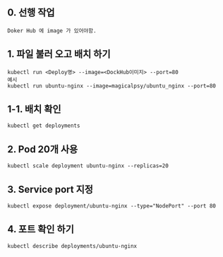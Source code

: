 ## 0. 선행 작업
```
Doker Hub 에 image 가 있어야함.
```
## 1. 파일 불러 오고 배치 하기
```
kubectl run <Deploy명> --image=<DockHub이미지> --port=80
예시
kubectl run ubuntu-nginx --image=magicalpsy/ubuntu_nginx --port=80  
```
## 1-1. 배치 확인
```
kubectl get deployments
```
## 2. Pod 20개 사용
```
kubectl scale deployment ubuntu-nginx --replicas=20
```
## 3. Service port 지정
```
kubectl expose deployment/ubuntu-nginx --type="NodePort" --port 80
```
## 4. 포트 확인 하기
```
kubectl describe deployments/ubuntu-nginx
```
